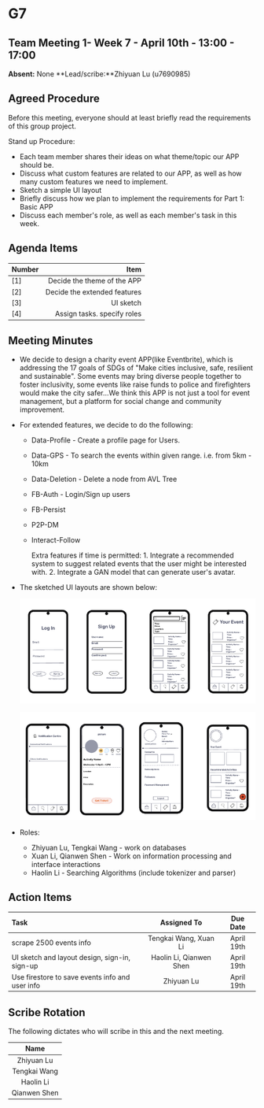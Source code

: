 # G7

## Team Meeting 1- Week 7 - April 10th - 13:00 - 17:00

**Absent:**
None
**Lead/scribe:**Zhiyuan Lu (u7690985)

## Agreed Procedure

Before this meeting, everyone should at least briefly read the requirements of this group project.

Stand up Procedure: 

- Each team member shares their ideas on what theme/topic our APP should be.
- Discuss what custom features are related to our APP, as well as how many custom features we need to implement.
- Sketch a simple UI layout
- Briefly discuss how we plan to implement the requirements for Part 1: Basic APP
- Discuss each member's role, as well as each member's task in this week.

## Agenda Items

| Number |                         Item |
| :----- | ---------------------------: |
| [1]    |  Decide the theme of the APP |
| [2]    | Decide the extended features |
| [3]    |                    UI sketch |
| [4]    |  Assign tasks. specify roles |

## Meeting Minutes

- We decide to design a charity event APP(like Eventbrite), which is addressing the 17 goals of SDGs of "Make cities inclusive, safe, resilient and sustainable". Some events may bring diverse people together to foster inclusivity, some events like raise funds to police and firefighters would make the city safer…We think this APP is not just a tool for event management, but a platform for social change and community improvement.

- For extended features, we decide to do the following:

  - Data-Profile -  Create a profile page for Users.

  - Data-GPS - To search the events within given range. i.e. from 5km - 10km

  - Data-Deletion - Delete a node from AVL Tree

  - FB-Auth - Login/Sign up users

  - FB-Persist

  - P2P-DM

  - Interact-Follow

    Extra features if time is permitted: 1. Integrate a recommended system to suggest related events that the user might be interested with. 2. Integrate a GAN model that can generate user's avatar.

- The sketched UI layouts are shown below:

  ![ui-design-1](Media/Assets/ui-design-1.png)

  ![ui-design-2](Media/Assets/ui-design-2.png)

- Roles:

  - Zhiyuan Lu, Tengkai Wang - work on databases
  - Xuan Li, Qianwen Shen - Work on information processing and interface interactions
  - Haolin Li - Searching Algorithms (include tokenizer and parser)

## Action Items

| Task                                     |       Assigned To       |  Due Date  |
| :--------------------------------------- | :---------------------: | :--------: |
| scrape 2500 events info                  |  Tengkai Wang, Xuan Li  | April 19th |
| UI sketch and layout design, sign-in, sign-up | Haolin Li, Qianwen Shen | April 19th |
| Use firestore to save events info and user info |       Zhiyuan Lu        | April 19th |



## Scribe Rotation

The following dictates who will scribe in this and the next meeting.

|     Name     |
| :----------: |
|  Zhiyuan Lu  |
| Tengkai Wang |
|  Haolin Li   |
| Qianwen Shen |